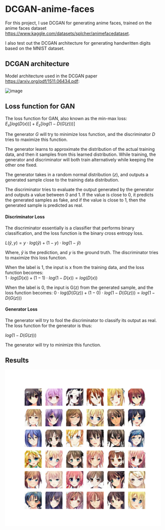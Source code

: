 # DCGAN-anime-faces
For this project, I use DCGAN for generating anime faces, trained on the anime faces dataset https://www.kaggle.com/datasets/splcher/animefacedataset. 

I also test out the DCGAN architecture for generating handwritten digits based on the MNIST dataset. 

## DCGAN architecture
Model architecture used in the DCGAN paper https://arxiv.org/pdf/1511.06434.pdf: 

![image](https://production-media.paperswithcode.com/methods/Screen_Shot_2020-07-01_at_11.27.51_PM_IoGbo1i.png)

## Loss function for GAN
The loss function for GAN, also known as the min-max loss:  
$E_x[log(D(x))] + E_z[log(1 - D(G(z)))]$

The generator $G$ will try to minimize loss function, and the discriminator $D$ tries to maximize this function. 

The generator learns to approximate the distribution of the actual training data, and then it samples from this learned distribution. While training, the generator and discriminator will both train alternatively while keeping the other one fixed.

The generator takes in a random normal distribution ($z$), and outputs a generated sample close to the training data distribution. 

The discriminator tries to evaluate the output generated by the generator and outputs a value between 0 and 1. If the value is close to 0, it predicts the generated samples as fake, and if the value is close to 1, then the generated sample is predicted as real.

#### Discriminator Loss
The discriminator essentially is a classifier that performs binary classification, and the loss function is the binary cross entropy loss.

$L(\hat{y}, y) = y ⋅ log(\hat{y}) + (1 - y) ⋅ log(1 - \hat{y})$

Where, $\hat{y}$ is the prediction, and $y$ is the ground truth. The discriminator tries to maximize this loss function.

When the label is 1, the input is x from the training data, and the loss function becomes:  
$1 ⋅ log(D(x)) + (1 - 1) ⋅ log (1 - D(x)) = log(D(x))$

When the label is 0, the input is G(z) from the generated sample, and the loss function becomes:
$0 ⋅ log(D(G(z)) + (1 - 0) ⋅ log(1 - D(G(z))) = log(1 - D(G(z)))$

#### Generator Loss  
The generator will try to fool the discriminator to classify its output as real. The loss function for the generator is thus:

$log(1 - D(G(z)))$

The generator will try to minimize this function.

## Results
![results](./epoch_100.png)
